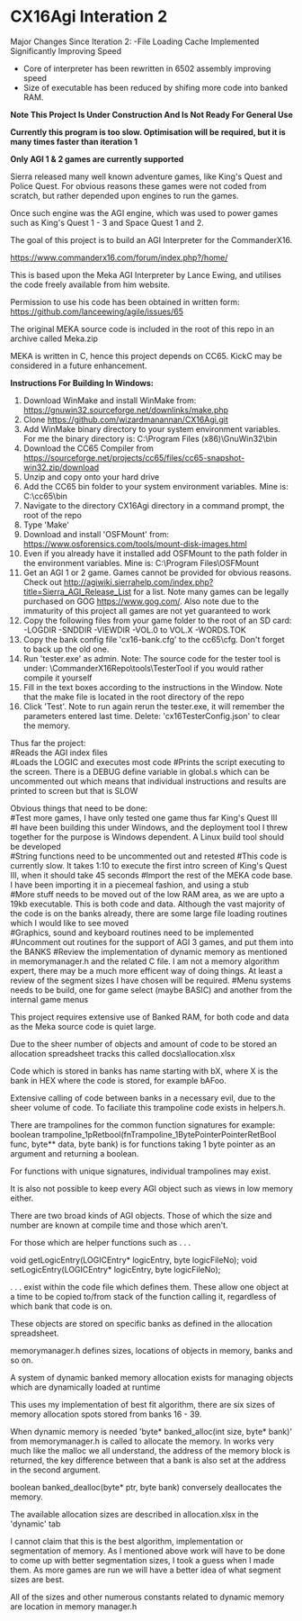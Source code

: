 # CX16Agi Interation 2

Major Changes Since Iteration 2:
-File Loading Cache Implemented Significantly Improving Speed
- Core of interpreter has been rewritten in 6502 assembly improving speed
- Size of executable has been reduced by shifing more code into banked RAM.

**Note This Project Is Under Construction And Is Not Ready For General Use**

**Currently this program is too slow. Optimisation will be required, but it is many times faster than iteration 1**

**Only AGI 1 & 2 games are currently supported**

Sierra released many well known adventure games, like King's Quest and Police Quest. For obvious reasons these games were not coded from scratch, but rather depended upon engines to run the games.

Once such engine was the AGI engine, which was used to power games such as King's Quest 1 - 3 and Space Quest 1 and 2. 

The goal of this project is to build an AGI Interpreter for the CommanderX16. 

https://www.commanderx16.com/forum/index.php?/home/

This is based upon the Meka AGI Interpreter by Lance Ewing, and utilises the code freely available from him website. 

Permission to use his code has been obtained in written form: https://github.com/lanceewing/agile/issues/65

The original MEKA source code is included in the root of this repo in an archive called Meka.zip

MEKA is written in C, hence this project depends on CC65. KickC may be considered in a future enhancement.

**Instructions For Building In Windows:**
1. Download WinMake and install WinMake from: https://gnuwin32.sourceforge.net/downlinks/make.php
2. Clone https://github.com/wizardmanannan/CX16Agi.git
3. Add WinMake binary directory to your system environment variables. For me the binary directory is: C:\Program Files (x86)\GnuWin32\bin
4. Download the CC65 Compiler from https://sourceforge.net/projects/cc65/files/cc65-snapshot-win32.zip/download
5. Unzip and copy onto your hard drive
6. Add the CC65 bin folder to your system environment variables. Mine is: C:\cc65\bin
7. Navigate to the directory CX16Agi directory in a command prompt, the root of the repo
8. Type 'Make'
9. Download and install 'OSFMount' from: https://www.osforensics.com/tools/mount-disk-images.html
10. Even if you already have it installed add OSFMount to the path folder in the environment variables. Mine is: C:\Program Files\OSFMount
11. Get an AGI 1 or 2 game. Games cannot be provided for obvious reasons. Check out http://agiwiki.sierrahelp.com/index.php?title=Sierra_AGI_Release_List for a list.
Note many games can be legally purchased on GOG https://www.gog.com/.
Also note due to the immaturity of this project all games are not yet guaranteed to work  
11. Copy the following files from your game folder to the root of an SD card:
-LOGDIR
-SNDDIR
-VIEWDIR
-VOL.0 to VOL.X
-WORDS.TOK
11. Copy the bank config file 'cx16-bank.cfg' to the cc65\cfg. Don't forget to back up the old one.
11. Run 'tester.exe' as admin. Note: The source code for the tester tool is under: \CommanderX16Repo\tools\TesterTool if you would rather compile it yourself
12. Fill in the text boxes according to the instructions in the Window. Note that the make file is located in the root directory of the repo
13. Click 'Test'. Note to run again rerun the tester.exe, it will remember the parameters entered last time. Delete: 'cx16TesterConfig.json' to clear the memory.


Thus far the project:\
#Reads the AGI index files\
#Loads the LOGIC and executes most code
#Prints the script executing to the screen. There is a DEBUG define variable in global.s which can be uncommented out which means that individual instructions and results are printed to screen but that is SLOW

Obvious things that need to be done:\
#Test more games, I have only tested one game thus far King's Quest III\
#I have been building this under Windows, and the deployment tool I threw together for the purpose is Windows dependent. A Linux build tool should be developed\
#String functions need to be uncommented out and retested
#This code is currently slow. It takes 1:10 to execute the first intro screen of King's Quest III, when it should take 45 seconds
#Import the rest of the MEKA code base. I have been importing it in a piecemeal fashion, and using a stub\
#More stuff needs to be moved out of the low RAM area, as we are upto a 19kb executable. This is both code and data. Although the vast majority of the code is on the banks already, there are some large file loading routines which I would like to see moved\
#Graphics, sound and keyboard routines need to be implemented\
#Uncomment out routines for the support of AGI 3 games, and put them into the BANKS
#Review the implementation of dynamic memory as mentioned in memorymanager.h and the related C file. I am not a memory algorithm expert, there may be a much more efficent way of doing things. At least a review of the segment sizes I have chosen will be required. 
#Menu systems needs to be build, one for game select (maybe BASIC) and another from the internal game menus

This project requires extensive use of Banked RAM, for both code and data as the Meka source code is quiet large.

Due to the sheer number of objects and amount of code to be stored an allocation spreadsheet tracks this called docs\allocation.xlsx

Code which is stored in banks has name starting with bX, where X is the bank in HEX where the code is stored, for example bAFoo.

Extensive calling of code between banks in a necessary evil, due to the sheer volume of code. To faciliate this trampoline code exists in helpers.h. 

There are trampolines for the common function signatures for example: boolean trampoline_1pRetbool(fnTrampoline_1BytePointerPointerRetBool func, byte** data, byte bank) is for functions taking 1 byte pointer as an argument and returning a boolean. 

For functions with unique signatures, individual trampolines may exist.

It is also not possible to keep every AGI object such as views in low memory either. 

There are two broad kinds of AGI objects. Those of which the size and number are known at compile time and those which aren't.

For those which are helper functions such as .  .  .

void getLogicEntry(LOGICEntry* logicEntry, byte logicFileNo);
void setLogicEntry(LOGICEntry* logicEntry, byte logicFileNo);
 
. . . exist within the code file which defines them. These allow one object at a time to be copied to/from stack of the function calling it, regardless of which bank that code is on. 

These objects are stored on specific banks as defined in the allocation spreadsheet. 

memorymanager.h defines sizes, locations of objects in memory, banks and so on.

A system of dynamic banked memory allocation exists for managing objects which are dynamically loaded at runtime

This uses my implementation of best fit algorithm, there are six sizes of memory allocation spots stored from banks 16 - 39. 

When dynamic memory is needed 'byte* banked_alloc(int size, byte* bank)' from memorymanager.h is called to allocate the memory. In works very much like the malloc we all understand, the address of the memory block is returned, the key difference between that a bank is also set at the address in the second argument. 

boolean banked_dealloc(byte* ptr, byte bank) conversely deallocates the memory.

The available allocation sizes are described in allocation.xlsx in the 'dynamic' tab

I cannot claim that this is the best algorithm, implementation or segmentation of memory. As I mentioned above work will have to be done to come up with better segmentation sizes, I took a guess when I made them.
As more games are run we will have a better idea of what segment sizes are best.

All of the sizes and other numerous constants related to dynamic memory are location in memory manager.h





